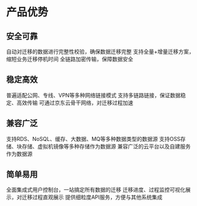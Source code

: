 # 产品优势
## 安全可靠
自动对迁移的数据进行完整性校验，确保数据迁移完整
支持全量+增量迁移方案，缩短业务迁移停机时间
全链路加密传输，保障数据安全
## 稳定高效
普遍适配公网、专线、VPN等多种网络链接模式 
支持多链路链接，保证数据稳定、高效传输
可通过京东云骨干网络，对迁移过程加速
## 兼容广泛
支持RDS、NoSQL、缓存、大数据、MQ等多种数据类型的数据源
支持OSS存储、块存储、虚拟机镜像等多种存储作为数据源
兼容广泛的云平台以及自建服务作为数据源
## 简单易用
全面集成式用户控制台，一站搞定所有数据的迁移
迁移进度、过程监控可视化展示，对迁移过程直观展示
提供细粒度API服务，方便与其他系统集成

